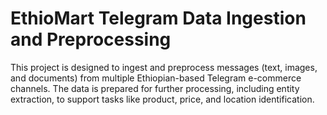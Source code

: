# EthioMart Telegram Data Ingestion and Preprocessing
This project is designed to ingest and preprocess messages (text, images, and documents) from multiple Ethiopian-based Telegram e-commerce channels. The data is prepared for further processing, including entity extraction, to support tasks like product, price, and location identification.
